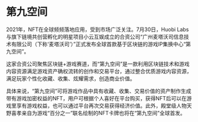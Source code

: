 # 

# 第九空间

2021年，NFT在全球频频落地应用，受到市场广泛关注。7月30日，Huobi Labs与旗下链境共创营孵化的明星项目小云互娱成立的合资公司“广州麦塔沃司信息技术有限公司（下称‘麦塔沃司’）”正式发布全球首款基于区块链的游戏IP集换中心“第九空间”。

这家合资公司聚焦区块链+游戏赛道，而“第九空间”是一款利用区块链技术和游戏内容资源满足游戏资产确权流转的创作和交易平台，通过整合优质游戏内容资源，满足玩家个性化收藏、收集、炫耀需求，创造商业价值。

具体来说，“第九空间”可将游戏作品中具有收藏、收集、交易价值的资产制作生成带有游戏加密权益的NFT，用户可根据个人喜好在平台购买，获得NFT后可以在游戏里享有游戏权益，也可以通过平台再次交易获得经济价值。此外，殿堂级人物天野喜孝亲自为游戏“百分之一”联名绘制的NFT卡牌也将在“第九空间”全球首发。

